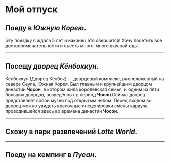 # Мой отпуск

## Поеду в _Южную Корею_.
Эту поездку я ждала 5 лет и наконец это свершится! Хочу посетить все достопримечательности и съесть много-много вкусной еды.
___

## Посещу _дворец Кёнбоккун_.
Кёнбоккун (Дворец Кёнбок) — дворцовый комплекс, расположенный на севере Сеула, Южная Корея. Был главным и крупнейшим дворцом династии **Чосон**, в котором жила королевская семья, и одним из пяти больших дворцов, возведённых в период **Чосон**.Сейчас дворец представляет собой музей под открытым небом. Перед входом во дворец можно увидеть красочные инсценировки смены караула, проводившейся здесь во времена династии **Чосон**.
___

## Схожу в парк развлечений _Lotte World_.
___

## Поеду на кемпинг в _Пусан_.